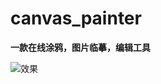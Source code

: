 # canvas_painter

**一款在线涂鸦，图片临摹，编辑工具**



![效果](https://alinetdisk.oss-cn-shenzhen.aliyuncs.com/Snipaste_2019-11-02_16-57-32.png?Expires=1572689587&OSSAccessKeyId=TMP.he9v6arWoQYeVjzYD3ULKWuofZMi7UKxtg4qewfFjZ1PNWmEN2UqFXM2B47Qeg5gdAUtbmRboPBxQkdkEeoAJ7L7tWaTcyFDcVBDfzkEgxJ982ByJrHaWTXyCLRcvh.tmp&Signature=ObRhzj6yEQKT84vUgp9ees2O0bk%3D)


